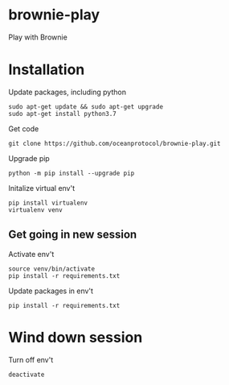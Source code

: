 # brownie-play
Play with Brownie

# Installation

Update packages, including python
```console
sudo apt-get update && sudo apt-get upgrade
sudo apt-get install python3.7
```

Get code
```console
git clone https://github.com/oceanprotocol/brownie-play.git
```

Upgrade pip
```console
python -m pip install --upgrade pip
```

Initalize virtual env't
```console
pip install virtualenv
virtualenv venv 
```

## Get going in new session

Activate env't
```console
source venv/bin/activate 
pip install -r requirements.txt 
```

Update packages in env't
```console
pip install -r requirements.txt 
```

# Wind down session

Turn off env't
```console
deactivate
```
